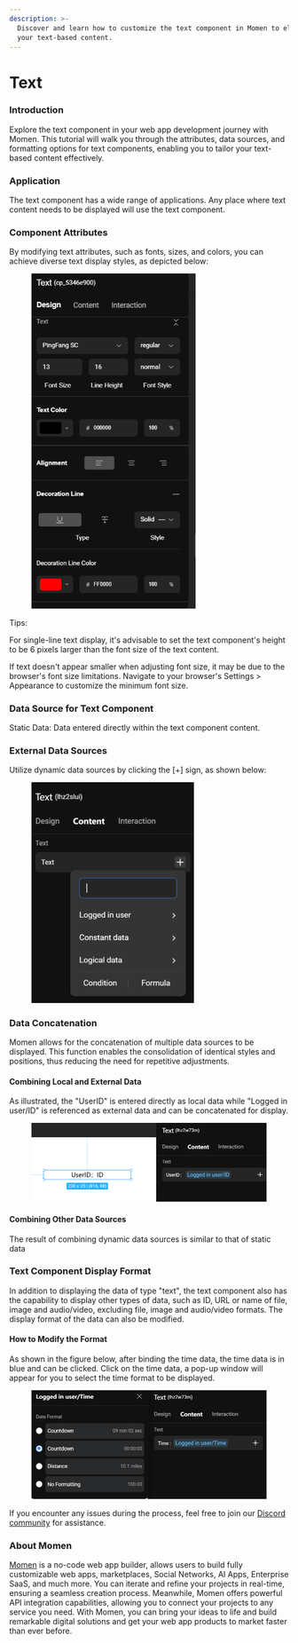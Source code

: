 ```yaml
---
description: >-
  Discover and learn how to customize the text component in Momen to elevate
  your text-based content.
---
```


# Text

### Introduction

Explore the text component in your web app development journey with Momen. This tutorial will walk you through the attributes, data sources, and formatting options for text components, enabling you to tailor your text-based content effectively.

### Application

The text component has a wide range of applications. Any place where text content needs to be displayed will use the text component.

### Component Attributes

By modifying text attributes, such as fonts, sizes, and colors, you can achieve diverse text display styles, as depicted below:

<figure><img src="../../../.gitbook/assets/1 (10).PNG" alt="Modify text attributes in a no-code tool" width="296"><figcaption></figcaption></figure>

Tips:

For single-line text display, it's advisable to set the text component's height to be 6 pixels larger than the font size of the text content.

If text doesn't appear smaller when adjusting font size, it may be due to the browser's font size limitations. Navigate to your browser's Settings > Appearance to customize the minimum font size.

### Data Source for Text Component

Static Data: Data entered directly within the text component content.

### External Data Sources

Utilize dynamic data sources by clicking the \[+] sign, as shown below:

<figure><img src="../../../.gitbook/assets/2 (45).png" alt="Utilize external data source in a no-code tool" width="293"><figcaption></figcaption></figure>

### Data Concatenation

Momen allows for the concatenation of multiple data sources to be displayed. This function enables the consolidation of identical styles and positions, thus reducing the need for repetitive adjustments.

#### Combining Local and External Data

As illustrated, the "UserID" is entered directly as local data while "Logged in user/ID" is referenced as external data and can be concatenated for display.



<figure><img src="../../../.gitbook/assets/3 (44).png" alt="Combining data in a no-code tool" width="563"><figcaption></figcaption></figure>

#### Combining Other Data Sources

The result of combining dynamic data sources is similar to that of static data

### Text Component Display Format

In addition to displaying the data of type "text", the text component also has the capability to display other types of data, such as ID, URL or name of file, image and audio/video, excluding file, image and audio/video formats. The display format of the data can also be modified.

#### How to Modify the Format

As shown in the figure below, after binding the time data, the time data is in blue and can be clicked. Click on the time data, a pop-up window will appear for you to select the time format to be displayed.

<figure><img src="../../../.gitbook/assets/4 (4).PNG" alt="Modify text format in a no-code tool" width="563"><figcaption></figcaption></figure>

If you encounter any issues during the process, feel free to join our [Discord community](https://discord.com/invite/UCyhySSXfz) for assistance.

### About Momen

[Momen](https://momen.app/?channel=blog-about) is a no-code web app builder, allows users to build fully customizable web apps, marketplaces, Social Networks, AI Apps, Enterprise SaaS, and much more. You can iterate and refine your projects in real-time, ensuring a seamless creation process. Meanwhile, Momen offers powerful API integration capabilities, allowing you to connect your projects to any service you need. With Momen, you can bring your ideas to life and build remarkable digital solutions and get your web app products to market faster than ever before.
